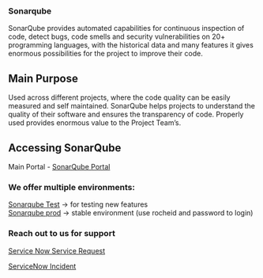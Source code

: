 ### **Sonarqube**

SonarQube provides automated capabilities for continuous inspection of code, detect bugs, code smells and security vulnerabilities on 20+ programming languages, with the historical data and many features it gives enormous possibilities for the project to improve  their code.

## Main Purpose

Used across different projects, where the code quality can be easily measured and self maintained. SonarQube helps projects to understand the quality of their software and ensures the transparency of code. Properly used provides enormous value to the Project Team’s.



## Accessing SonarQube

Main Portal - [SonarQube Portal](https://sonarqube-test.roche.com/projects)

### We offer multiple environments:

[Sonarqube Test](https://sonarqube-test.roche.com/) → for testing new features  
[Sonarqube prod](https://sonarqube.roche.com/about) → stable environment (use rocheid and password to login)

### Reach out to us for support

[Service Now Service Request](https://roche.service-now.com/rose?id=nr_sc_cat_item&sys_id=40a5c34deb48bb44fc9e0dffab887e10)

[ServiceNow Incident](https://sonarqube.roche.com/about)


